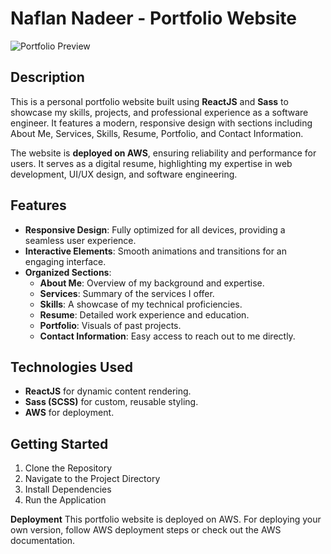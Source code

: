 # Naflan Nadeer - Portfolio Website

![Portfolio Preview](https://main.d2q2lmrqi5ydso.amplifyapp.com/)

## Description

This is a personal portfolio website built using **ReactJS** and **Sass** to showcase my skills, projects, and professional experience as a software engineer. It features a modern, responsive design with sections including About Me, Services, Skills, Resume, Portfolio, and Contact Information.

The website is **deployed on AWS**, ensuring reliability and performance for users. It serves as a digital resume, highlighting my expertise in web development, UI/UX design, and software engineering.

## Features

- **Responsive Design**: Fully optimized for all devices, providing a seamless user experience.
- **Interactive Elements**: Smooth animations and transitions for an engaging interface.
- **Organized Sections**:
  - **About Me**: Overview of my background and expertise.
  - **Services**: Summary of the services I offer.
  - **Skills**: A showcase of my technical proficiencies.
  - **Resume**: Detailed work experience and education.
  - **Portfolio**: Visuals of past projects.
  - **Contact Information**: Easy access to reach out to me directly.

## Technologies Used

- **ReactJS** for dynamic content rendering.
- **Sass (SCSS)** for custom, reusable styling.
- **AWS** for deployment.

## Getting Started

1. Clone the Repository
2. Navigate to the Project Directory
3. Install Dependencies
4. Run the Application

**Deployment**
This portfolio website is deployed on AWS. For deploying your own version, follow AWS deployment steps or check out the AWS documentation.
